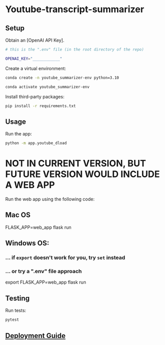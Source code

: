 # Youtube-transcript-summarizer

## Setup

Obtain an [OpenAI API Key]. 

```sh
# this is the ".env" file (in the root directory of the repo)

OPENAI_KEY="____________"
```

Create a virtual environment:

```sh
conda create -n youtube_summarizer-env python=3.10
```

```sh
conda activate youtube_summarizer-env
```

Install third-party packages:

```sh
pip install -r requirements.txt
```

## Usage


Run the app:


```sh
python -m app.youtube_dload
```

# NOT IN CURRENT VERSION, BUT FUTURE VERSION WOULD INCLUDE A WEB APP

Run the web app using the following code: 

## Mac OS
FLASK_APP=web_app flask run

## Windows OS:
### ... if `export` doesn't work for you, try `set` instead
### ... or try a ".env" file approach
export FLASK_APP=web_app
flask run
## Testing

Run tests:

```sh
pytest
```
## [Deployment Guide](/DEPLOYING.md)